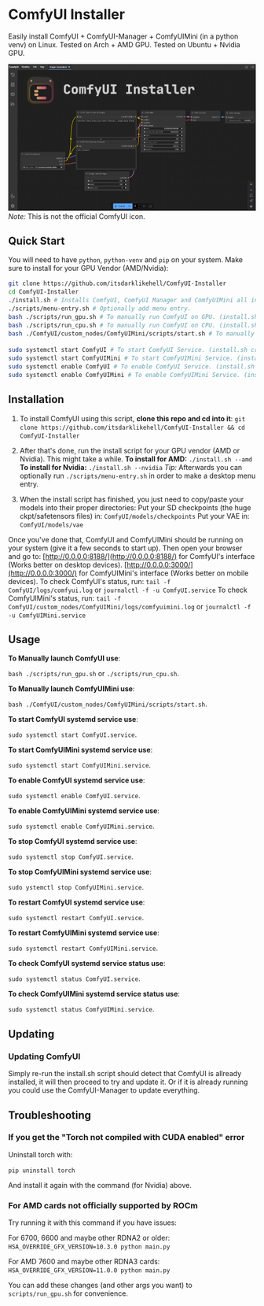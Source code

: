 # ComfyUI Installer

Easily install ComfyUI + ComfyUI-Manager + ComfyUIMini (in a python venv) on Linux.
Tested on Arch + AMD GPU.
Tested on Ubuntu + Nvidia GPU.

![ComfyUI Screenshot](graphics/comfyui_screenshot.png)
_Note:_ This is not the official ComfyUI icon.

## Quick Start

You will need to have `python`, `python-venv` and `pip` on your system.
Make sure to install for your GPU Vendor (AMD/Nvidia):

```sh
git clone https://github.com/itsdarklikehell/ComfyUI-Installer
cd ComfyUI-Installer
./install.sh # Installs ComfyUI, ComfyUI Manager and ComfyUIMini all in one python venv.
./scripts/menu-entry.sh # Optionally add menu entry.
bash ./scripts/run_gpu.sh # To manually run ComfyUI on GPU. (install.sh creates these .sh files during the installation process.)
bash ./scripts/run_cpu.sh # To manually run ComfyUI on CPU. (install.sh creates these .sh files during the installation process.)
bash ./ComfyUI/custom_nodes/ComfyUIMini/scripts/start.sh # To manually run ComfyUIMini.

sudo systemctl start ComfyUI # To start ComfyUI Service. (install.sh creates these service files during the installation process.)
sudo systemctl start ComfyUIMini # To start ComfyUIMini Service. (install.sh creates these service files during the installation process.)
sudo systemctl enable ComfyUI # To enable ComfyUI Service. (install.sh creates these files service during the installation process.)
sudo systemctl enable ComfyUIMini # To enable ComfyUIMini Service. (install.sh creates these service files during the installation process.)
```

## Installation

1. To install ComfyUI using this script, **clone this repo and cd into it**:
   `git clone https://github.com/itsdarklikehell/ComfyUI-Installer && cd ComfyUI-Installer`

2. After that's done, run the install script for your GPU vendor (AMD or Nvidia). This might take a while.
   **To install for AMD:** `./install.sh --amd`
   **To install for Nvidia:** `./install.sh --nvidia`
   _Tip:_ Afterwards you can optionally run `./scripts/menu-entry.sh` in order to make a desktop menu entry.

3. When the install script has finished, you just need to copy/paste your models into their proper directories:
   Put your SD checkpoints (the huge ckpt/safetensors files) in: `ComfyUI/models/checkpoints`
   Put your VAE in: `ComfyUI/models/vae`

Once you've done that, ComfyUI and ComfyUIMini should be running on your system (give it a few seconds to start up).
Then open your browser and go to:
[http://0.0.0.0:8188/](http://0.0.0.0:8188/) for ComfyUI's interface (Works better on desktop devices).
[http://0.0.0.0:3000/](http://0.0.0.0:3000/) for ComfyUIMini's interface (Works better on mobile devices).
To check ComfyUI's status, run: `tail -f ComfyUI/logs/comfyui.log` or `journalctl -f -u ComfyUI.service`
To check ComfyUIMini's status, run: `tail -f ComfyUI/custom_nodes/ComfyUIMini/logs/comfyuimini.log` or `journalctl -f -u ComfyUIMini.service`

## Usage

**To Manually launch ComfyUI use**:

`bash ./scripts/run_gpu.sh` or `./scripts/run_cpu.sh`.


**To Manually launch ComfyUIMini use**:

`bash ./ComfyUI/custom_nodes/ComfyUIMini/scripts/start.sh`.

**To start ComfyUI systemd service use**:

`sudo systemctl start ComfyUI.service`.

**To start ComfyUIMini systemd service use**:

`sudo systemctl start ComfyUIMini.service`.

**To enable ComfyUI systemd service use**:

 `sudo systemctl enable ComfyUI.service`.

**To enable ComfyUIMini systemd service use**:

 `sudo systemctl enable ComfyUIMini.service`.

**To stop ComfyUI systemd service use**:

`sudo systemctl stop ComfyUI.service`.

**To stop ComfyUIMini systemd service use**:

 `sudo ystemctl stop ComfyUIMini.service`.

**To restart ComfyUI systemd service use**:

 `sudo systemctl restart ComfyUI.service`.

**To restart ComfyUIMini systemd service use**:

 `sudo systemctl restart ComfyUIMini.service`.

**To check ComfyUI systemd service status use**:

`sudo systemctl status ComfyUI.service`.

**To check ComfyUIMini systemd service status use**:

`sudo systemctl status ComfyUIMini.service`.

## Updating

### Updating ComfyUI
Simply re-run the install.sh script should detect that ComfyUI is allready installed, it will then proceed to try and update it. Or if it is already running you could use the ComfyUI-Manager to update everything.

## Troubleshooting

### If you get the "Torch not compiled with CUDA enabled" error

Uninstall torch with:

`pip uninstall torch`

And install it again with the command (for Nvidia) above.

### For AMD cards not officially supported by ROCm

Try running it with this command if you have issues:

For 6700, 6600 and maybe other RDNA2 or older: `HSA_OVERRIDE_GFX_VERSION=10.3.0 python main.py`

For AMD 7600 and maybe other RDNA3 cards: `HSA_OVERRIDE_GFX_VERSION=11.0.0 python main.py`

You can add these changes (and other args you want) to `scripts/run_gpu.sh` for convenience.
